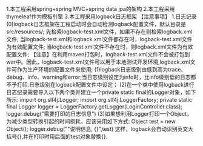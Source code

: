 1.本工程采用spring+spring MVC+spring data jpa的架构
2.本工程采用thymeleaf作为模板引擎
3.本工程采用logback日志框架
【注意事项】
1.日志记录
(0)logback日志框架在工程启动时会自动检测logback配置文件，默认目录是src/resources/;
   先检索logback-test.xml文件，如果不存在则检索logback.xml文件;
   当logback-test.xml和logback.xml文件都存在时，logback-test.xml文件为有效配置文件;
   当logback-test.xml文件不存在时，则logback.xml文件为有效配置文件;
   【注意】在利用maven打包时，logback-test.xml文件不会被打包到war中。因此，logback-test.xml文件可以用于本地测试开发环境,logback.xml文件可作为生产环境的配置文件来使用;
(1)logback日志级别由低到高为trace、debug、info、warning和error;当日志级别设定为info时，比info级别低的日志都不予打印.日志级别在logback配置文件中设定；
(2)在一个类中使用logback进行日志纪录需要导入以下两个类并建立一个private static final的Logger对象，如下所示:
    import org.slf4j.Logger;
    import org.slf4j.LoggerFactory;
    private static final Logger logger = LoggerFactory.getLogger(LoginController.class);
    logger.debug("需要打印的日志信息")
(3)如果想利用Logger打印一个Object，为减少类型转换引起的时间损耗，应该采用如下方式:
    Object test = new Object();
    logger.debug(""说明信息, {}",test)
    这样，logback会自动识别英文大括号{},并在打印时用后面的test对象替换{}.